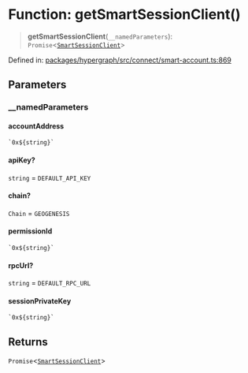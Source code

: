 # Function: getSmartSessionClient()

> **getSmartSessionClient**(`__namedParameters`): `Promise`\<[`SmartSessionClient`](../type-aliases/SmartSessionClient.md)\>

Defined in: [packages/hypergraph/src/connect/smart-account.ts:869](https://github.com/hashirpm/hypergraph/blob/ab4ea1cdb9430798142e0d735aac9d31c2cf0ae0/packages/hypergraph/src/connect/smart-account.ts#L869)

## Parameters

### \_\_namedParameters

#### accountAddress

`` `0x${string}` ``

#### apiKey?

`string` = `DEFAULT_API_KEY`

#### chain?

`Chain` = `GEOGENESIS`

#### permissionId

`` `0x${string}` ``

#### rpcUrl?

`string` = `DEFAULT_RPC_URL`

#### sessionPrivateKey

`` `0x${string}` ``

## Returns

`Promise`\<[`SmartSessionClient`](../type-aliases/SmartSessionClient.md)\>
